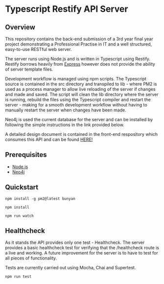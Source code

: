 # Typescript Restify API Server

## Overview

This repository contains the back-end submission of a 3rd year final year project demonstrating a Professional Practise in IT and a well structured, easy-to-use RESTful web server.

The server runs using Node.js and is written in Typescript using Restify. Restify borrows heavily from [Express](https://expressjs.com/) however does not provide the ability of server template files.

Development workflow is managed using npm scripts. The Typescript source is contained in the src directory and transpiled to lib - where PM2 is used as a process manager to allow live reloading of the server if changes and made and saved. The script will clean the lib directory where the server is running, rebuild the files using the Typescript compiler and restart the server - making for a smooth development workflow without having to manually restart the server when changes have been made.

Neo4j is used the current database for the server and can be installed by following the simple instructions in the link provided below.

A detailed design document is contained in the front-end respository which consumes this API and can be found [HERE!](https://github.com/damiannolan/angular2-webapp/tree/master/design)

## Prerequisites

- [Node.js](https://nodejs.org/en/)
- [Neo4j](https://neo4j.com/download/)

## Quickstart

    npm install -g pm2@latest bunyan

    npm install

    npm run watch

## Healthcheck

As it stands the API provides only one test - Healthcheck. The server provides a basic healthcheck test for verifying that the /healthcheck route is a live and working. A future improvement for the server is to have to test for all pieces of functionality.

Tests are currently carried out using Mocha, Chai and Supertest.

    npm run test

